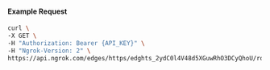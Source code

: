 <!-- Code generated for API Clients. DO NOT EDIT. -->

#### Example Request

```bash
curl \
-X GET \
-H "Authorization: Bearer {API_KEY}" \
-H "Ngrok-Version: 2" \
https://api.ngrok.com/edges/https/edghts_2ydC0l4V48d5XGuwRhO3DCyQhoU/routes/edghtsrt_2ydC0mkhJ9HoeZFgOwJP6voAy8G/request_headers
```
